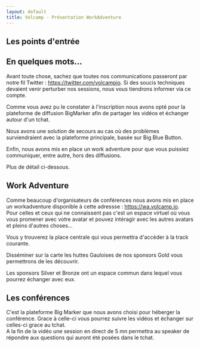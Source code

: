 ```yaml
---
layout: default
title: Volcamp - Présentation WorkAdventure
---
```

<section class="page-header" style="background-image:url(https://www.volcamp.io/asset/images/chainedespuys_header.jpg);">
    <div class="container">
        <div class="row justify-content-center">
            <div class="col-lg-8">
                <div class="content text-center">
                    <h1 class="mb-3 text-white text-capitalize letter-spacing">Les points d'entrée</h1>
                    <div class="divider mx-auto mb-4 bg-white"></div>
                </div>
            </div>
        </div>
    </div>
</section>
<section class="section-speaker section">
    <div class="container">
        <div class="row section-heading">
            <div class="col-lg-8">
                <div class="heading">
                    <div class="pl-90">
                        <h2>En quelques mots...</h2>
                    </div>
                </div>
            </div>
        </div>
        <div class="row">
            <div class="col-lg-12">
                <p>
                Avant toute chose, sachez que toutes nos communications passeront par notre fil Twitter : <a href="https://twitter.com/volcampio">https://twitter.com/volcampio</a>. Si des soucis techniques devaient venir perturber nos sessions, nous vous tiendrons informer via ce compte.
                </p>
                <p>
                Comme vous avez pu le constater à l'inscription nous avons opté pour la plateforme de diffusion BigMarker afin de partager les vidéos et échanger autour d'un tchat.
                </p>
                <p>
                Nous avons une solution de secours au cas où des problèmes surviendraient avec la plateforme principale, basée sur Big Blue Button. 
                </p>
                <p>
                Enfin, nous avons mis en place un work adventure pour que vous puissiez communiquer, entre autre, hors des diffusions.
                </p>
                <p>
                Plus de détail ci-dessous.
                </p>
            </div>
        </div>
    </div>
</section>
<section class="section-speaker section">
    <div class="container">
        <div class="row section-heading">
            <div class="col-lg-8">
                <div class="heading">
                    <div class="pl-90">
                        <h2>Work Adventure</h2>
                    </div>
                </div>
            </div>
        </div>
        <div class="row">
            <div class="col-lg-12">
                <p>
                Comme beaucoup d'organisateurs de conférences nous avons mis en place un workadventure disponible à cette adressse : <a href="https://wa.volcamp.io">https://wa.volcamp.io</a>.
                <br/>
                Pour celles et ceux qui ne connaissent pas c'est un espace virtuel où vous vous promener avec votre avatar et pouvez intéragir avec les autres avatars et pleins d'autres choses...
                </p>
                <p>
                Vous y trouverez la place centrale qui vous permettra d'accèder à la track courante.
                </p>
                <p>
                Disséminer sur la carte les huttes Gauloises de nos sponsors Gold vous permettrons de les découvrir.
                </p>
                <p>
                Les sponsors Silver et Bronze ont un espace commun dans lequel vous pourrez échanger avec eux.
                </p>
            </div>
        </div>
    </div>
</section>

<section class="section-speaker section">
    <div class="container">
        <div class="row section-heading">
            <div class="col-lg-8">
                <div class="heading">
                    <div class="pl-90">
                        <h2>Les conférences</h2>
                    </div>
                </div>
            </div>
        </div>
        <div class="row">
            <div class="col-lg-12">
                <p>
                C'est la plateforme Big Marker que nous avons choisi pour héberger la conférence. Grace à celle-ci vous pourrez suivre les vidéos et échanger sur celles-ci grace au tchat.
                <br/>
                A la fin de la vidéo une session en direct de 5 mn permettra au speaker de répondre aux questions qui auront été posées dans le tchat. 
                </p>
            </div>
        </div>
    </div>
</section>
